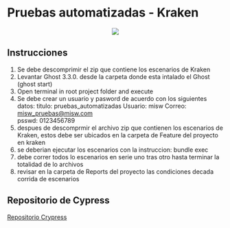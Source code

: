 # Pruebas automatizadas - Kraken
<p align="center">
  <img src="https://thesoftwaredesignlab.github.io/KrakenMobile/assets/imgs/kraken.png"/>
</p>

## Instrucciones
1. Se debe descomprimir el zip que contiene los escenarios de Kraken
2. Levantar Ghost 3.3.0. desde la carpeta donde esta intalado el Ghost (ghost start)
3. Open terminal in root project folder and execute
4. Se debe crear un usuario y pasword de acuerdo con los siguientes datos: 
titulo: pruebas_automatizadas
Usuario: misw
Correo: misw_pruebas@misw.com	
psswd: 0123456789
5. despues de descomprmir el archivo zip que contienen los escenarios de Kraken, estos debe ser ubicados en la carpeta de Feature del proyecto en kraken
6. se deberian ejecutar los escenarios con la instruccion:
bundle exec
7. debe correr todos lo escenarios en serie uno tras otro hasta terminar la totalidad de lo archivos
8. revisar en la carpeta de Reports del proyecto las condiciones decada corrida de escenarios

## Repositorio de Cypress
[Repositorio Crypress](https://github.com/jimmy-cardenas-miso/pruebas-automatizadas-ghost-cypress)

